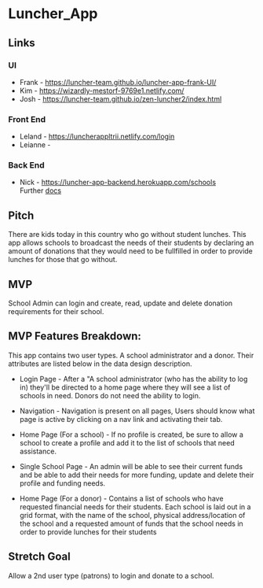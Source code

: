 # Luncher_App

## Links

### UI
* Frank - https://luncher-team.github.io/luncher-app-frank-UI/
* Kim - https://wizardly-mestorf-9769e1.netlify.com/
* Josh - https://luncher-team.github.io/zen-luncher2/index.html

### Front End
* Leland - https://luncherappltrii.netlify.com/login
* Leianne - 

### Back End
* Nick - https://luncher-app-backend.herokuapp.com/schools  
Further [docs](https://github.com/luncher-team/LA-Backend-Nick-Stricker/blob/master/README.md)

## Pitch 
There are kids today in this country who go without student lunches. This app allows schools to broadcast the needs of their students by declaring an amount of donations that they would need to be fullfilled in order to provide lunches for those that go without. 

## MVP
School Admin can login and create, read, update and delete donation requirements for their school.

## MVP Features Breakdown:

This app contains two user types. A school administrator and a donor. Their attributes are listed below in the data design description.

* Login Page - After a "A school administrator (who has the ability to log in) they'll be directed to a home page where they will see a list of schools in need. Donors do not need the ability to login. 

* Navigation - Navigation is present on all pages, Users should know what page is active by clicking on a nav link and activating their tab.

* Home Page  (For a school) - If no profile is created, be sure to allow a school to create a profile and add it to the list of schools that need assistance. 

* Single School Page - An admin will be able to see their current funds and be able to add their needs for more funding, update and delete their profile and funding needs.

* Home Page (For a donor) - Contains a list of schools who have requested financial needs for their students. Each school is laid out in a grid format, with the name of the school, physical address/location of the school and a requested amount of funds that the school needs in order to provide lunches for their students

## Stretch Goal
Allow a 2nd user type (patrons) to login and donate to a school. 
